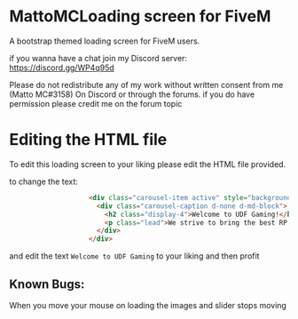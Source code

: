 # MattoMCLoading screen for FiveM
A bootstrap themed loading screen for FiveM users.

if you wanna have a chat join my Discord server: https://discord.gg/WP4q95d

Please do not redistribute any of my work without written consent from me (Matto MC#3158) On Discord or through the forums. if you do have permission please credit me on the forum topic

# Editing the HTML file
To edit this loading screen to your liking please edit the HTML file provided.

to change the text:
```html
                    <div class="carousel-item active" style="background-image: url('./images/load_1.jpg')">
                      <div class="carousel-caption d-none d-md-block">
                        <h2 class="display-4">Welcome to UDF Gaming!</h2>
                        <p class="lead">We strive to bring the best RP possible</p>
                      </div>
                    </div>
```

and edit the text
``Welcome to UDF Gaming``
to your liking and then profit 

## Known Bugs:

When you move your mouse on loading the images and slider stops moving